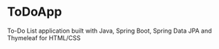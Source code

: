 # ToDoApp
To-Do List application built with Java, Spring Boot, Spring Data JPA and Thymeleaf for HTML/CSS
